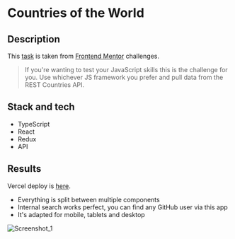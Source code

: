 # Countries of the World

## Description

This [task](https://www.frontendmentor.io/challenges/rest-countries-api-with-color-theme-switcher-5cacc469fec04111f7b848ca) is taken from [Frontend Mentor](https://www.frontendmentor.io/) challenges.

> If you're wanting to test your JavaScript skills this is the challenge for you. Use whichever JS framework you prefer and pull data from the REST Countries API.

## Stack and tech

  - TypeScript
  - React
  - Redux
  - API

## Results

Vercel deploy is [here](https://github-user-finder-ecru.vercel.app/).

  - Everything is split between multiple components
  - Internal search works perfect, you can find any GitHub user via this app
  - It's adapted for mobile, tablets and desktop

![Screenshot_1](https://github.com/M4XPRD/github-user-finder/assets/86636158/6808f8b3-e8f3-4ee9-b56c-87a76a72bf20)
